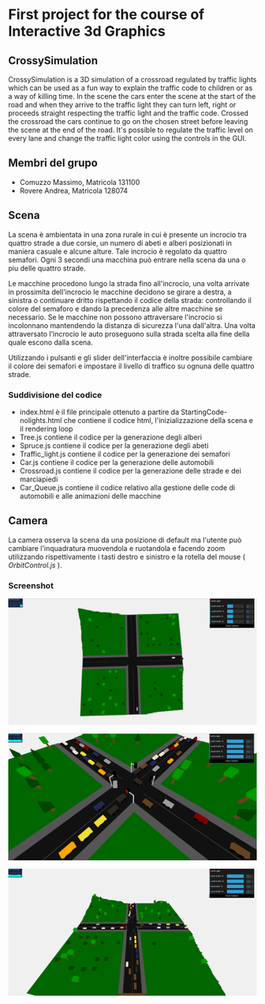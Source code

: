 # First project for the course of Interactive 3d Graphics

## CrossySimulation

CrossySimulation is a 3D simulation of a crossroad regulated by traffic lights which can be used as a fun way to explain the traffic code to children or as a way of killing time. In the scene the cars enter the scene at the start of the road and when they arrive to the traffic light they can turn left, right or proceeds straight respecting the traffic light and the traffic code. Crossed the crossroad the cars continue to go on the chosen street before leaving the scene at the end of the road. It's possible to regulate the traffic level on every lane and change the traffic light color using the controls in the GUI.

## Membri del grupo

- Comuzzo Massimo, Matricola 131100
- Rovere Andrea, Matricola 128074

## Scena

La scena è ambientata in una zona rurale in cui è presente un incrocio tra quattro strade a due corsie, un numero di abeti e alberi posizionati in maniera casuale e alcune alture. Tale incrocio è regolato da quattro semafori. Ogni 3 secondi una macchina può entrare nella scena da una o piu delle quattro strade.

Le macchine procedono lungo la strada fino all'incrocio, una volta arrivate in prossimita dell'incrocio le macchine decidono se girare a destra, a sinistra o continuare dritto rispettando il codice della strada: controllando il colore del semaforo e dando la precedenza alle altre macchine se necessario. Se le macchine non possono attraversare l'incrocio si incolonnano mantendendo la distanza di sicurezza l'una dall'altra. Una volta attraversato l'incrocio le auto proseguono sulla strada scelta alla fine della quale escono dalla scena. 

Utilizzando i pulsanti e gli slider dell'interfaccia è inoltre possibile cambiare il colore dei semafori e impostare il livello di traffico su ognuna delle quattro strade.

### Suddivisione del codice 

- index.html è il file principale ottenuto a partire da StartingCode-nolights.html che contiene il codice html, l'inizializzazione della scena e il rendering loop 
- Tree.js contiene il codice per la generazione degli alberi
- Spruce.js contiene il codice per la generazione degli abeti
- Traffic_light.js contiene il codice per la generazione dei semafori
- Car.js contiene il codice per la generazione delle automobili
- Crossroad.js contiene il codice per la generazione delle strade e dei marciapiedi
- Car_Queue.js contiene il codice relativo alla gestione delle code di automobili e alle animazioni delle macchine

## Camera

La camera osserva la scena da una posizione di default ma l'utente può cambiare l'inquadratura muovendola e ruotandola e facendo zoom utilizzando rispettivamente i tasti destro e sinistro e la rotella del mouse ( *OrbitControl.js* ).

### Screenshot

![visione della scena dall'alto](screenshot/sopra.PNG)





![visione della scena da vicino](screenshot/multiple.PNG)





![visione della scena con un livello di traffico abbastanza elevato](screenshot/full.PNG)





